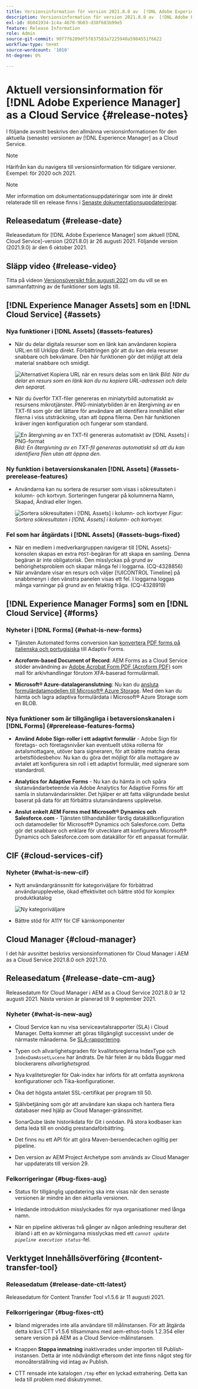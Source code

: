 ```yaml
---
title: Versionsinformation för version 2021.8.0 av  [!DNL Adobe Experience Manager] as a Cloud Service.
description: Versionsinformation för version 2021.8.0 av  [!DNL Adobe Experience Manager] as a Cloud Service.
exl-id: 8b041934-1c4a-4670-9b03-d38f683b99e5
feature: Release Information
role: Admin
source-git-commit: 90f7f6209df5f837583a7225940a5984551f6622
workflow-type: tm+mt
source-wordcount: '1010'
ht-degree: 0%

---
```


# Aktuell versionsinformation för [!DNL Adobe Experience Manager] as a Cloud Service {#release-notes}

I följande avsnitt beskrivs den allmänna versionsinformationen för den aktuella (senaste) versionen av [!DNL Experience Manager] as a Cloud Service.

>[!NOTE]
>
>Härifrån kan du navigera till versionsinformation för tidigare versioner. Exempel: för 2020 och 2021.

>[!NOTE]
>
>Mer information om dokumentationsuppdateringar som inte är direkt relaterade till en release finns i [Senaste dokumentationsuppdateringar](https://experienceleague.adobe.com/docs/experience-manager-release-information/aem-release-updates/doc-updates/documentation-updates.html?lang=sv-SE).

## Releasedatum {#release-date}

Releasedatum för [!DNL Adobe Experience Manager] som aktuell [!DNL Cloud Service]-version (2021.8.0) är 26 augusti 2021.
Följande version (2021.9.0) är den 6 oktober 2021.

## Släpp video {#release-video}

Titta på videon [Versionsöversikt från augusti 2021](https://video.tv.adobe.com/v/336277) om du vill se en sammanfattning av de funktioner som lagts till.

## [!DNL Experience Manager Assets] som en [!DNL Cloud Service] {#assets}

### Nya funktioner i [!DNL Assets] {#assets-features}

* När du delar digitala resurser som en länk kan användaren kopiera URL:en till Urklipp direkt. Förbättringen gör att du kan dela resurser snabbare och bekvämare. Den här funktionen gör det möjligt att dela material snabbare och smidigt.

  ![Alternativet Kopiera URL när en resurs delas som en länk](/help/assets/assets/link-share-copy-URL-option.png)
  *Bild: När du delar en resurs som en länk kan du nu kopiera URL-adressen och dela den separat.*

* När du överför TXT-filer genereras en miniatyrbild automatiskt av resursens mikrotjänster. PNG-miniatyrbilden är en återgivning av en TXT-fil som gör det lättare för användare att identifiera innehållet eller filerna i viss utsträckning, utan att öppna filerna. Den här funktionen kräver ingen konfiguration och fungerar som standard.

  ![En återgivning av en TXT-fil genereras automatiskt av [!DNL Assets] i PNG-format](/help/assets/assets/thumbnail-rendition-txt-file.png)
  *Bild: En återgivning av en TXT-fil genereras automatiskt så att du kan identifiera filen utan att öppna den.*

### Ny funktion i betaversionskanalen [!DNL Assets] {#assets-prerelease-features}

* Användarna kan nu sortera de resurser som visas i sökresultaten i kolumn- och kortvyn. Sorteringen fungerar på kolumnerna Namn, Skapad, Ändrad eller Ingen.

  ![Sortera sökresultaten i [!DNL Assets] i kolumn- och kortvyer ](/help/assets/assets/sort-searched-assets.png)
  *Figur: Sortera sökresultaten i [!DNL Assets] i kolumn- och kortvyer.*

### Fel som har åtgärdats i [!DNL Assets] {#assets-bugs-fixed}

* När en medlem i medverkargruppen navigerar till [!DNL Assets]-konsolen skapas en extra `POST`-begäran för att skapa en samling. Denna begäran är inte obligatorisk. Den misslyckas på grund av behörighetsproblem och skapar många fel i loggarna. (CQ-4328856)
* När användare visar en resurs och väljer [!UICONTROL Timeline] på snabbmenyn i den vänstra panelen visas ett fel. I loggarna loggas många varningar på grund av en felaktig fråga. (CQ-4328919)

## [!DNL Experience Manager Forms] som en [!DNL Cloud Service] {#forms}

### Nyheter i [!DNL Forms] {#what-is-new-forms}

* Tjänsten Automated forms conversion kan [konvertera PDF forms på italienska och portugisiska](https://experienceleague.adobe.com/docs/aem-forms-automated-conversion-service/using/extending-the-default-meta-model.html?lang=sv-SE&#language-specific-meta-model) till Adaptiv Forms.

* **Acroform-based Document of Record**: AEM Forms as a Cloud Service stöder användning av [Adobe Acrobat Form PDF (Acroform PDF)](https://experienceleague.adobe.com/docs/experience-manager-cloud-service/content/forms/adaptive-forms-authoring/authoring-adaptive-forms-foundation-components/generate-document-of-record-for-non-xfa-based-adaptive-forms.html?lang=sv-SE) som mall för arkivhandlingar förutom XFA-baserad formulärmall.

* **Microsoft® Azure-datalageranslutning**: Nu kan du [ansluta formulärdatamodellen till Microsoft® Azure Storage](https://experienceleague.adobe.com/docs/experience-manager-cloud-service/content/forms/integrate/use-form-data-model/configure-azure-storage.html?lang=sv-SE). Med den kan du hämta och lagra adaptiva formulärdata i Microsoft® Azure Storage som en BLOB.

### Nya funktioner som är tillgängliga i betaversionskanalen i [!DNL Forms] {#prerelease-features-forms}

* **Använd Adobe Sign-roller i ett adaptivt formulär** - Adobe Sign för företags- och företagsnivåer kan eventuellt utöka rollerna för avtalsmottagare, utöver bara signeraren, för att bättre matcha deras arbetsflödesbehov. Nu kan du göra det möjligt för alla mottagare av avtalet att konfigurera sin roll i ett adaptivt formulär, med signerare som standardroll.

* **Analytics for Adaptive Forms** - Nu kan du hämta in och spåra slutanvändarbeteende via Adobe Analytics for Adaptive Forms för att samla in slutanvändarinsikter. Det hjälper er att fatta välgrundade beslut baserat på data för att förbättra slutanvändarens upplevelse.

* **Anslut enkelt AEM Forms med Microsoft® Dynamics och Salesforce.com** - Tjänsten tillhandahåller färdig datakällkonfiguration och datamodeller för Microsoft® Dynamics och Salesforce.com. Detta gör det snabbare och enklare för utvecklare att konfigurera Microsoft® Dynamics och Salesforce.com som datakällor för ett anpassat formulär.

## CIF {#cloud-services-cif}

### Nyheter {#what-is-new-cif}

* Nytt användargränssnitt för kategoriväljare för förbättrad användarupplevelse, ökad effektivitet och bättre stöd för komplex produktkatalog

  ![Ny kategoriväljare](/help/assets/CIF/category-picker.png)

* Bättre stöd för A11Y för CIF kärnkomponenter

## Cloud Manager {#cloud-manager}

I det här avsnittet beskrivs versionsinformationen för Cloud Manager i AEM as a Cloud Service 2021.8.0 och 2021.7.0.

## Releasedatum {#release-date-cm-aug}

Releasedatum för Cloud Manager i AEM as a Cloud Service 2021.8.0 är 12 augusti 2021.
Nästa version är planerad till 9 september 2021.

### Nyheter {#what-is-new-aug}

* Cloud Service kan nu visa serviceavtalsrapporter (SLA) i Cloud Manager. Detta kommer att göras tillgängligt successivt under de närmaste månaderna.
Se [SLA-rapportering](https://experienceleague.adobe.com/docs/experience-manager-cloud-service/content/implementing/using-cloud-manager/sla-reporting.html?lang=sv-SE).

* Typen och allvarlighetsgraden för kvalitetsreglerna IndexType och `IndexDamAssetLucene` har ändrats. De här felen är nu båda Buggar med blockerarens *allvarlighetsgrad*.

* Nya kvalitetsregler för Oak-index har införts för att omfatta asynkrona konfigurationer och Tika-konfigurationer.

* Öka det högsta antalet SSL-certifikat per program till 50.

* Självbetjäning som gör att användare kan skapa och hantera flera databaser med hjälp av Cloud Manager-gränssnittet.

* SonarQube läste historikdata för Git i onödan. På stora kodbaser kan detta leda till en onödig prestandaförbättring.

* Det finns nu ett API för att göra Maven-beroendecachen ogiltig per pipeline.

* Den version av AEM Project Archetype som används av Cloud Manager har uppdaterats till version 29.

### Felkorrigeringar {#bug-fixes-aug}

* Status för tillgänglig uppdatering ska inte visas när den senaste versionen är mindre än den aktuella versionen.

* Inledande introduktion misslyckades för nya organisationer med långa namn.

* När en pipeline aktiveras två gånger av någon anledning resulterar det ibland i att en av körningarna misslyckas med ett *`cannot update pipeline execution status`*-fel.

## Verktyget Innehållsöverföring {#content-transfer-tool}

### Releasedatum {#release-date-ctt-latest}

Releasedatum för Content Transfer Tool v1.5.6 är 11 augusti 2021.

### Felkorrigeringar {#bug-fixes-ctt}

* Ibland migrerades inte alla användare till målinstansen. För att åtgärda detta krävs CTT v1.5.6 tillsammans med aem-ethos-tools 1.2.354 eller senare version på AEM as a Cloud Service-målinstansen.

* Knappen **Stoppa inmatning** inaktiverades under importen till Publish-instansen. Detta är inte nödvändigt eftersom det inte finns något steg för monoåterställning vid intag av Publish.

* CTT rensade inte katalogen `/tmp` efter en lyckad extrahering. Detta kan leda till problem med diskutrymmet.
